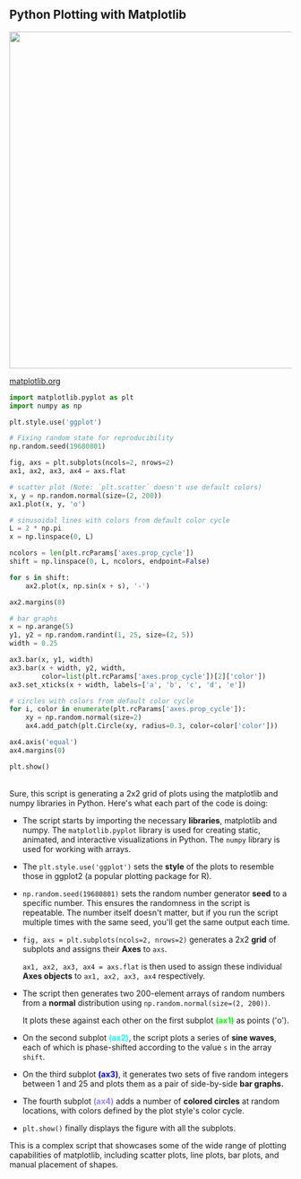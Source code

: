 ## Python Plotting with Matplotlib

<img width="600" src="https://matplotlib.org/stable/_images/sphx_glr_ggplot_001_2_00x.png" />

[matplotlib.org](https://matplotlib.org/stable/gallery/style_sheets/ggplot.html)

```python
import matplotlib.pyplot as plt
import numpy as np

plt.style.use('ggplot')

# Fixing random state for reproducibility
np.random.seed(19680801)

fig, axs = plt.subplots(ncols=2, nrows=2)
ax1, ax2, ax3, ax4 = axs.flat

# scatter plot (Note: `plt.scatter` doesn't use default colors)
x, y = np.random.normal(size=(2, 200))
ax1.plot(x, y, 'o')

# sinusoidal lines with colors from default color cycle
L = 2 * np.pi
x = np.linspace(0, L)

ncolors = len(plt.rcParams['axes.prop_cycle'])
shift = np.linspace(0, L, ncolors, endpoint=False)

for s in shift:
    ax2.plot(x, np.sin(x + s), '-')

ax2.margins(0)

# bar graphs
x = np.arange(5)
y1, y2 = np.random.randint(1, 25, size=(2, 5))
width = 0.25

ax3.bar(x, y1, width)
ax3.bar(x + width, y2, width,
        color=list(plt.rcParams['axes.prop_cycle'])[2]['color'])
ax3.set_xticks(x + width, labels=['a', 'b', 'c', 'd', 'e'])

# circles with colors from default color cycle
for i, color in enumerate(plt.rcParams['axes.prop_cycle']):
    xy = np.random.normal(size=2)
    ax4.add_patch(plt.Circle(xy, radius=0.3, color=color['color']))

ax4.axis('equal')
ax4.margins(0)

plt.show()
```

<br>
Sure, this script is generating a 2x2 grid of plots using the matplotlib and numpy libraries in Python. Here's what each part of the code is doing:

- The script starts by importing the necessary **libraries**, matplotlib and numpy. The `matplotlib.pyplot` library is used for creating static, animated, and interactive visualizations in Python. The `numpy` library is used for working with arrays.

- The `plt.style.use('ggplot')` sets the **style** of the plots to resemble those in ggplot2 (a popular plotting package for R).

- `np.random.seed(19680801)` sets the random number generator **seed** to a specific number. This ensures the randomness in the script is repeatable. The number itself doesn't matter, but if you run the script multiple times with the same seed, you'll get the same output each time.

- `fig, axs = plt.subplots(ncols=2, nrows=2)` generates a 2x2 **grid** of subplots and assigns their **Axes** to `axs`.

    `ax1, ax2, ax3, ax4 = axs.flat` is then used to assign these individual **Axes objects** to `ax1, ax2, ax3, ax4` respectively.

- The script then generates two 200-element arrays of random numbers from a **normal** distribution using `np.random.normal(size=(2, 200))`.

    It plots these against each other on the first subplot <span style="color:#0f0;font-weight:bold;">(ax1)</span> as points ('o').

- On the second subplot <span style="color:#0ff;font-weight:bold;">(ax2)</span>, the script plots a series of **sine waves**, each of which is phase-shifted according to the value `s` in the array `shift`.

- On the third subplot <span style="color:#00f;font-weight:bold;">(ax3)</span>, it generates two sets of five random integers between 1 and 25 and plots them as a pair of side-by-side **bar graphs.**

- The fourth subplot <span style="color:#997fff;font-weight:bold;">(ax4)</span> adds a number of **colored circles** at random locations, with colors defined by the plot style's color cycle.

- `plt.show()` finally displays the figure with all the subplots.

This is a complex script that showcases some of the wide range of plotting capabilities of matplotlib, including scatter plots, line plots, bar plots, and manual placement of shapes.

<br>

